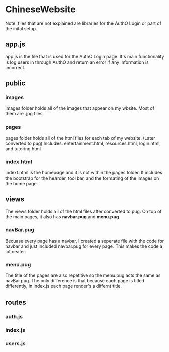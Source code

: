 # ChineseWebsite
Note: files that are not explained are libraries for the AuthO Login or part of the inital setup. 
## app.js
app.js is the file that is used for the AuthO Login page. It's main functionality is log users in through AuthO and return an error if any information is incorrect. 
## public 
### images
images folder holds all of the images that appear on my wbsite. Most of them are .jpg files. 
### pages
pages folder holds all of the html files for each tab of my website. (Later converted to pug) 
Includes: entertainment.html, resources.html, login.html, and tutoring.html
### index.html
indext.html is the homepage and it is not within the pages folder. It includes the bootstrap for the hearder, tool bar, and the formating of the images on the home page. 
## views 
The views folder holds all of the html files after converted to pug. On top of the main pages, it also has **navbar.pug** and **menu.pug**
### navBar.pug
Becuase every page has a navbar, I created a seperate file with the code for navbar and just included navbar.pug for every page. This makes the code a lot neater. 
### menu.pug
The title of the pages are also repetitive so the menu.pug acts the same as navBar.pug. The only difference is that because each page is titled differently, in index.js each page render's a differnt title.
## routes
### auth.js
### index.js
### users.js
